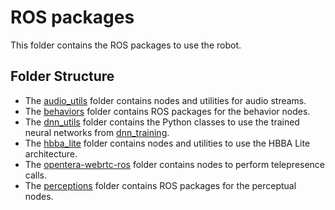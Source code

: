 # ROS packages
This folder contains the ROS packages to use the robot.

## Folder Structure
- The [audio_utils](audio_utils) folder contains nodes and utilities for audio streams.
- The [behaviors](behaviors) folder contains ROS packages for the behavior nodes.
- The [dnn_utils](dnn_utils) folder contains the Python classes to use the trained neural networks from [dnn_training](../tools/dnn_training).
- The [hbba_lite](hbba_lite) folder contains nodes and utilities to use the HBBA Lite architecture.
- The [opentera-webrtc-ros](opentera-webrtc-ros) folder contains nodes to perform telepresence calls.
- The [perceptions](perceptions) folder contains ROS packages for the perceptual nodes.
